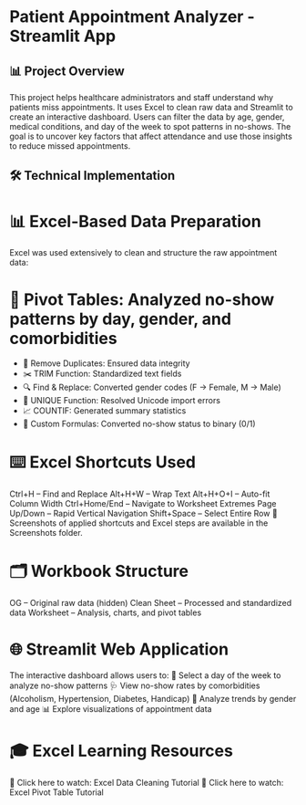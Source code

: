 # Patient Appointment Analyzer - Streamlit App

## 📊 Project Overview
This project helps healthcare administrators and staff understand why patients miss appointments.
It uses Excel to clean raw data and Streamlit to create an interactive dashboard.
Users can filter the data by age, gender, medical conditions, and day of the week to spot patterns in no-shows.
The goal is to uncover key factors that affect attendance and use those insights to reduce missed appointments.
## 🛠️ Technical Implementation

# 📊 Excel-Based Data Preparation
Excel was used extensively to clean and structure the raw appointment data:

# 🔁 Pivot Tables: Analyzed no-show patterns by day, gender, and comorbidities
- 🧹 Remove Duplicates: Ensured data integrity
- ✂️ TRIM Function: Standardized text fields
- 🔍 Find & Replace: Converted gender codes (F → Female, M → Male)
- 🧬 UNIQUE Function: Resolved Unicode import errors
- 📈 COUNTIF: Generated summary statistics
- 🧮 Custom Formulas: Converted no-show status to binary (0/1)

# ⌨️ Excel Shortcuts Used
Ctrl+H – Find and Replace
Alt+H+W – Wrap Text
Alt+H+O+I – Auto-fit Column Width
Ctrl+Home/End – Navigate to Worksheet Extremes
Page Up/Down – Rapid Vertical Navigation
Shift+Space – Select Entire Row
📸 Screenshots of applied shortcuts and Excel steps are available in the Screenshots folder.

# 🗂️ Workbook Structure
OG – Original raw data (hidden)
Clean Sheet – Processed and standardized data
Worksheet – Analysis, charts, and pivot tables

# 🌐 Streamlit Web Application
The interactive dashboard allows users to:
📅 Select a day of the week to analyze no-show patterns
🩺 View no-show rates by comorbidities (Alcoholism, Hypertension, Diabetes, Handicap)
👥 Analyze trends by gender and age
📊 Explore visualizations of appointment data

# 🎓 Excel Learning Resources
📘 Click here to watch: Excel Data Cleaning Tutorial
📘 Click here to watch: Excel Pivot Table Tutorial

